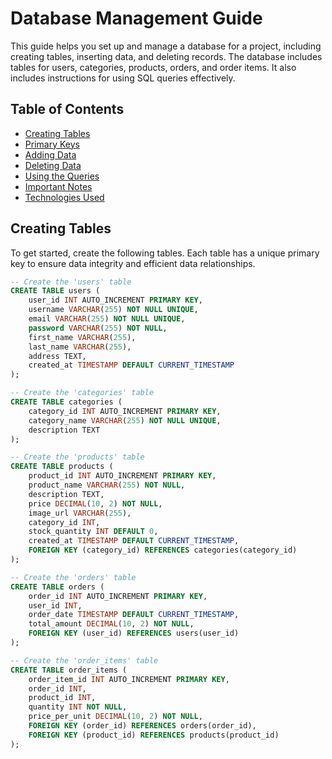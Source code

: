 # Database Management Guide

This guide helps you set up and manage a database for a project, including creating tables, inserting data, and deleting records. The database includes tables for users, categories, products, orders, and order items. It also includes instructions for using SQL queries effectively.

## Table of Contents

- [Creating Tables](#creating-tables)
- [Primary Keys](#primary-keys)
- [Adding Data](#adding-data-insert)
- [Deleting Data](#deleting-data-delete)
- [Using the Queries](#using-the-queries)
- [Important Notes](#important-notes)
- [Technologies Used](#technologies-used)

## Creating Tables

To get started, create the following tables. Each table has a unique primary key to ensure data integrity and efficient data relationships.

```sql
-- Create the 'users' table
CREATE TABLE users (
    user_id INT AUTO_INCREMENT PRIMARY KEY,
    username VARCHAR(255) NOT NULL UNIQUE,
    email VARCHAR(255) NOT NULL UNIQUE,
    password VARCHAR(255) NOT NULL,
    first_name VARCHAR(255),
    last_name VARCHAR(255),
    address TEXT,
    created_at TIMESTAMP DEFAULT CURRENT_TIMESTAMP
);

-- Create the 'categories' table
CREATE TABLE categories (
    category_id INT AUTO_INCREMENT PRIMARY KEY,
    category_name VARCHAR(255) NOT NULL UNIQUE,
    description TEXT
);

-- Create the 'products' table
CREATE TABLE products (
    product_id INT AUTO_INCREMENT PRIMARY KEY,
    product_name VARCHAR(255) NOT NULL,
    description TEXT,
    price DECIMAL(10, 2) NOT NULL,
    image_url VARCHAR(255),
    category_id INT,
    stock_quantity INT DEFAULT 0,
    created_at TIMESTAMP DEFAULT CURRENT_TIMESTAMP,
    FOREIGN KEY (category_id) REFERENCES categories(category_id)
);

-- Create the 'orders' table
CREATE TABLE orders (
    order_id INT AUTO_INCREMENT PRIMARY KEY,
    user_id INT,
    order_date TIMESTAMP DEFAULT CURRENT_TIMESTAMP,
    total_amount DECIMAL(10, 2) NOT NULL,
    FOREIGN KEY (user_id) REFERENCES users(user_id)
);

-- Create the 'order_items' table
CREATE TABLE order_items (
    order_item_id INT AUTO_INCREMENT PRIMARY KEY,
    order_id INT,
    product_id INT,
    quantity INT NOT NULL,
    price_per_unit DECIMAL(10, 2) NOT NULL,
    FOREIGN KEY (order_id) REFERENCES orders(order_id),
    FOREIGN KEY (product_id) REFERENCES products(product_id)
);
